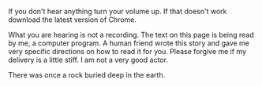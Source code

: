 <div id="intro">
<p>If you don't hear anything turn your volume up.
If that doesn't work download the latest version of Chrome.</p>

<p>What you are hearing is not a recording.
The text on this page is being read by me, a computer program.
A human friend wrote this story and gave me very specific directions on how to read it for you.
Please forgive me if my delivery is a little stiff.
I am not a very good actor.
</p>

</div>

There was once a rock buried deep in the earth.